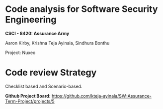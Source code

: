 # Code analysis for Software Security Engineering
**CSCI - 8420:  Assurance Army**

Aaron Kirby, Krishna Teja Ayinala, Sindhura Bonthu   </br>

Project: Nuxeo

# Code review Strategy
Checklist based  and Scenario-based.


**Github Project Board:** https://github.com/kteja-ayinala/SW-Assurance-Term-Project/projects/5
